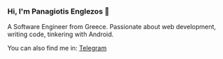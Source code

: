 ### Hi, I'm Panagiotis Englezos 👋

A Software Engineer from Greece. Passionate about web development, writing code, tinkering with Android.

You can also find me in:
[Telegram](https://t.me/penglezos)


<!--
**penglezos/penglezos** is a ✨ _special_ ✨ repository because its `README.md` (this file) appears on your GitHub profile.

Here are some ideas to get you started:

- 🔭 I’m currently working on ...
- 🌱 I’m currently learning ...
- 👯 I’m looking to collaborate on ...
- 🤔 I’m looking for help with ...
- 💬 Ask me about ...
- 📫 How to reach me: ...
- 😄 Pronouns: ...
- ⚡ Fun fact: ...
-->
